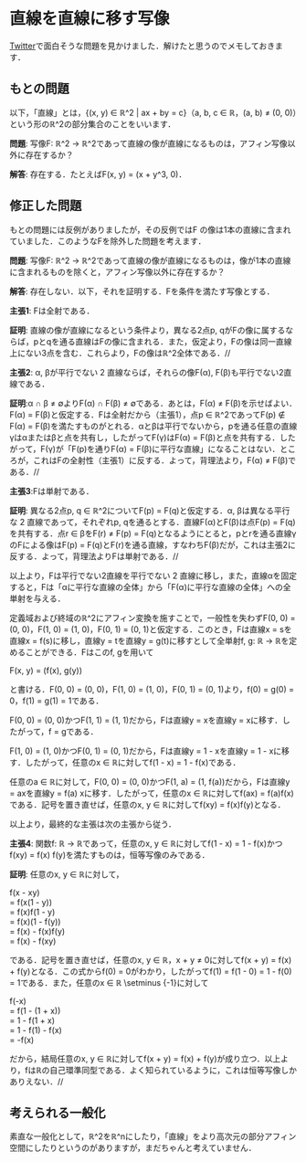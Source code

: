 # 直線を直線に移す写像

[Twitter](https://twitter.com/19_97_31_23/status/1428908091270066181)で面白そうな問題を見かけました．解けたと思うのでメモしておきます．

## もとの問題

以下，「直線」とは，{(x, y) ∈ ℝ^2 | ax + by = c}（a, b, c ∈ ℝ，(a, b) ≠ (0, 0)）という形のℝ^2の部分集合のことをいいます．

**問題**: 写像F: ℝ^2 → ℝ^2であって直線の像が直線になるものは，アフィン写像以外に存在するか？

**解答**: 存在する．たとえばF(x, y) = (x + y^3, 0)．

## 修正した問題

もとの問題には反例がありましたが，その反例ではF の像は1本の直線に含まれていました．このようなFを除外した問題を考えます．

**問題**: 写像F: ℝ^2 → ℝ^2であって直線の像が直線になるものは，像が1本の直線に含まれるものを除くと，アフィン写像以外に存在するか？

**解答**: 存在しない．以下，それを証明する．Fを条件を満たす写像とする．

**主張1**: Fは全射である．

**証明**: 直線の像が直線になるという条件より，異なる2点p, qがFの像に属するならば，pとqを通る直線はFの像に含まれる．また，仮定より，Fの像は同一直線上にない3点を含む．これらより，Fの像はℝ^2全体である．//

**主張2**: α, βが平行でない 2 直線ならば，それらの像F(α), F(β)も平行でない2直線である．

**証明**:α ∩ β ≠ ∅よりF(α) ∩ F(β) ≠ ∅である．あとは，F(α) ≠ F(β)を示せばよい．F(α) = F(β)と仮定する．Fは全射だから（主張1），点p ∈ ℝ^2であってF(p) ∉ F(α) = F(β)を満たすものがとれる．αとβは平行でないから，pを通る任意の直線γはαまたはβと点を共有し，したがってF(γ)はF(α) = F(β)と点を共有する．したがって，F(γ)が「F(p)を通りF(α) = F(β)に平行な直線」になることはない．ところが，これはFの全射性（主張1）に反する．よって，背理法より，F(α) ≠ F(β)である．//

**主張3**:Fは単射である．

**証明**: 異なる2点p, q ∈ ℝ^2についてF(p) = F(q)と仮定する．α, βは異なる平行な 2 直線であって，それぞれp, qを通るとする．直線F(α)とF(β)は点F(p) = F(q)を共有する．点r ∈ βをF(r) ≠ F(p) = F(q)となるようにとると，pとrを通る直線γのFによる像はF(p) = F(q)とF(r)を通る直線，すなわちF(β)だが，これは主張2に反する．よって，背理法よりFは単射である．//

以上より，Fは平行でない2直線を平行でない 2 直線に移し，また，直線αを固定すると，Fは「αに平行な直線の全体」から「F(α)に平行な直線の全体」への全単射を与える．

定義域および終域のℝ^2にアフィン変換を施すことで，一般性を失わずF(0, 0) = (0, 0)，F(1, 0) = (1, 0)，F(0, 1) = (0, 1)と仮定する．このとき，Fは直線x = sを直線x = f(s)に移し，直線y = tを直線y = g(t)に移すとして全単射f, g: ℝ → ℝを定めることができる．Fはこのf, gを用いて

F(x, y) = (f(x), g(y))

と書ける．F(0, 0) = (0, 0)，F(1, 0) = (1, 0)，F(0, 1) = (0, 1)より，f(0) = g(0) = 0，f(1) = g(1) = 1である．

F(0, 0) = (0, 0)かつF(1, 1) = (1, 1)だから，Fは直線y = xを直線y = xに移す．したがって，f = gである．

F(1, 0) = (1, 0)かつF(0, 1) = (0, 1)だから，Fは直線y = 1 - xを直線y = 1 - xに移す．したがって，任意のx ∈ ℝに対してf(1 - x) = 1 - f(x)である．

任意のa ∈ ℝに対して，F(0, 0) = (0, 0)かつF(1, a) = (1, f(a))だから，Fは直線y = axを直線y = f(a) xに移す．したがって，任意のx ∈ ℝに対してf(ax) = f(a)f(x)である．記号を置き直せば，任意のx, y ∈ ℝに対してf(xy) = f(x)f(y)となる．

以上より，最終的な主張は次の主張から従う．

**主張4**: 関数f: ℝ → ℝであって，任意のx, y ∈ ℝに対してf(1 - x) = 1 - f(x)かつf(xy) = f(x) f(y)を満たすものは，恒等写像のみである．

**証明**: 任意のx, y ∈ ℝに対して，

f(x - xy)  
= f(x(1 - y))  
= f(x)f(1 - y)  
= f(x)(1 - f(y))  
= f(x) - f(x)f(y)  
= f(x) - f(xy)

である．記号を置き直せば，任意のx, y ∈ ℝ，x + y ≠ 0に対してf(x + y) = f(x) + f(y)となる．この式からf(0) = 0がわかり，したがってf(1) = f(1 - 0) = 1 - f(0) = 1である．また，任意のx ∈ ℝ \setminus {-1}に対して

f(-x)  
= f(1 - (1 + x))  
= 1 - f(1 + x)  
= 1 - f(1) - f(x)  
= -f(x)

だから，結局任意のx, y ∈ ℝに対してf(x + y) = f(x) + f(y)が成り立つ．以上より，fはℝの自己環準同型である．よく知られているように，これは恒等写像しかありえない．//

## 考えられる一般化

素直な一般化として，ℝ^2をℝ^nにしたり，「直線」をより高次元の部分アフィン空間にしたりというのがありますが，まだちゃんと考えていません．
